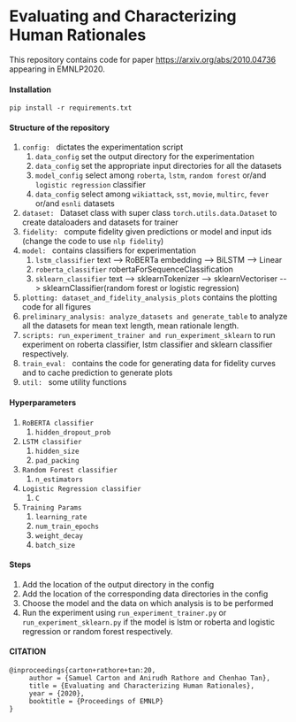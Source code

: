 # Evaluating and Characterizing Human Rationales
This repository contains code for paper https://arxiv.org/abs/2010.04736 appearing in EMNLP2020.

#### Installation
`pip install -r requirements.txt`

#### Structure of the repository
1. `config: ` dictates the experimentation script
    1. `data_config` set the output directory for the experimentation
    2. `data_config` set the appropriate input directories for all the datasets  
    3. `model_config` select among `roberta`, `lstm`, `random forest` or/and `logistic regression` classifier
    4. `data_config` select among `wikiattack`, `sst`, `movie`, `multirc`, `fever` or/and `esnli` datasets
2. `dataset: ` Dataset class with super class `torch.utils.data.Dataset` to create dataloaders and
datasets for trainer
3. `fidelity: ` compute fidelity given predictions or model and input ids (change the code
to use `nlp fidelity`)
4. `model: ` contains classifiers for experimentation
    1. `lstm_classifier` text --> RoBERTa embedding --> BiLSTM --> Linear
    2. `roberta_classifier` robertaForSequenceClassification
    3. `sklearn_classifier` text --> sklearnTokenizer --> sklearnVectoriser
     --> sklearnClassifier(random forest or logistic regression)
5. `plotting: dataset_and_fidelity_analysis_plots` contains the plotting code for all
figures
6. `preliminary_analysis: analyze_datasets and generate_table` to analyze all the
datasets for mean text length, mean rationale length.
7. `scripts: run_experiment_trainer and run_experiment_sklearn` to run experiment on 
roberta classifier, lstm classifier and sklearn classifier respectively.
8. `train_eval: ` contains the code for generating data for fidelity curves and to 
cache prediction to generate plots
9. `util: ` some utility functions

#### Hyperparameters
1. `RoBERTA classifier` 
    1. `hidden_dropout_prob`
2. `LSTM classifier`
    1. `hidden_size`
    2. `pad_packing`
3. `Random Forest classifier`
    1. `n_estimators`
4. `Logistic Regression classifier`
    1. `C`
5. `Training Params`
    1. `learning_rate`
    2. `num_train_epochs`
    3. `weight_decay`
    4. `batch_size`

#### Steps
1. Add the location of the output directory in the config
2. Add the location of the corresponding data directories in the config
3. Choose the model and the data on which analysis is to be performed
4. Run the experiment using `run_experiment_trainer.py` or `run_experiment_sklearn.py`
if the model is lstm or roberta and logistic regression or random forest
respectively.

#### CITATION
```
@inproceedings{carton+rathore+tan:20,
     author = {Samuel Carton and Anirudh Rathore and Chenhao Tan},
     title = {Evaluating and Characterizing Human Rationales},
     year = {2020},
     booktitle = {Proceedings of EMNLP}
}
```